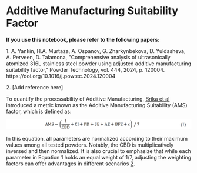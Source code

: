 # Additive Manufacturing Suitability Factor
<p><b>If you use this notebook, please refer to the following papers:</b></p>
<p> 1. A. Yankin, H.A. Murtaza, A. Ospanov, G. Zharkynbekova, D. Yuldasheva, A. Perveen, D. Talamona, "Comprehensive analysis of ultrasonically atomized 316L stainless steel powder using adjusted additive manufacturing suitability factor," Powder Technology, vol. 444, 2024, p. 120004. https://doi.org/10.1016/j.powtec.2024.120004 </p>
<p>2. [Add reference here]</p>

To quantify the processability of Additive Manufacturing, [Brika et al](https://doi.org/10.1016/j.addma.2019.100929) introduced a metric known as the Additive Manufacturing Suitability (AMS) factor, which is defined as:

<p align="center">
  <img src="https://github.com/yanicen1/Additive-Manufacturing-Suitability-Factor/blob/ea1eb40753f4c1123c492340cbf80920914f20db/1.png" width="800" title="hover text">
</p>

In this equation, all parameters are normalized according to their maximum values among all tested powders. Notably, the CBD is multiplicatively inversed and then normalized. It is also crucial to emphasize that while each parameter in Equation 1 holds an equal weight of 1/7, adjusting the weighting factors can offer advantages in different scenarios [2](https://doi.org/10.1016/j.powtec.2021.07.026).


<p></p>
<p></p>

